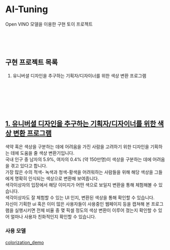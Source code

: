 # AI-Tuning
Open VINO 모델을 이용한 구현 토이 프로젝트

<br> <br> <br> 

## 구현 프로젝트 목록

1. 유니버셜 디자인을 추구하는 기획자/디자이너를 위한 색상 변환 프로그램

<br> <br> <br> 

<br/>

## <span style=None>  [1. 유니버셜 디자인을 추구하는 기획자/디자이너를 위한 색상 변환 프로그램](https://github.com/jimin-ni/AI-Tuning/tree/main/colorization_toy_prj) </span>

  색약 혹은 색상을 구분하는 데에 어려움을 가진 사람을 고려하기 위한 디자인을 기획하는 데에 도움을 줄 색상 변환기입니다. <br> 
국내 인구 중 남자의 5.9%, 여자의 0.4% (약 150만명)이 색상을 구분하는 데에 어려움을 겪고 있다고 합니다. <br> 
가장 많은 수의 적색- 녹색과 청색-황색을 어려워하는 사람들을 위해 해당 색상을 그들에게 명확히 인식되는 색상으로 변환해 보여줍니다.  <br> 
색각이상자의 입장에서 해당 이미지가 어떤 색으로 보일지 변환을 통해 체험해볼 수 있습니다.  <br> 
색각이상자도 잘 체험할 수 있는 UI 인지, 변환된 색상을 통해 확인할 수 있습니다. <br> 
자신이 기획한 ui 혹은 이미 많은 사용자들이 사용중인 웹페이지 등을 캡쳐해 본 프로그램을 실행시키면 전체 비율 중 몇 픽셀 정도의 색상 변환이 이루어 졌는지 확인할 수 있어 얼마나 사용자 친화적인지 확인할 수 있습니다. 

### 사용 모델

<span style="color:black"> [colorization_demo](https://docs.openvino.ai/2024/omz_demos_colorization_demo_python.html) </span>
